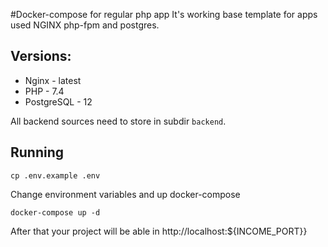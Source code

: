 #Docker-compose for regular php app
It's working base template for apps used NGINX php-fpm and postgres.

## Versions:
+ Nginx - latest
+ PHP - 7.4
+ PostgreSQL - 12

All backend sources need to store in subdir `backend`.

## Running
`cp .env.example .env`

Change environment variables and up docker-compose

`docker-compose up -d`

After that your project will be able in http://localhost:${INCOME_PORT}}

